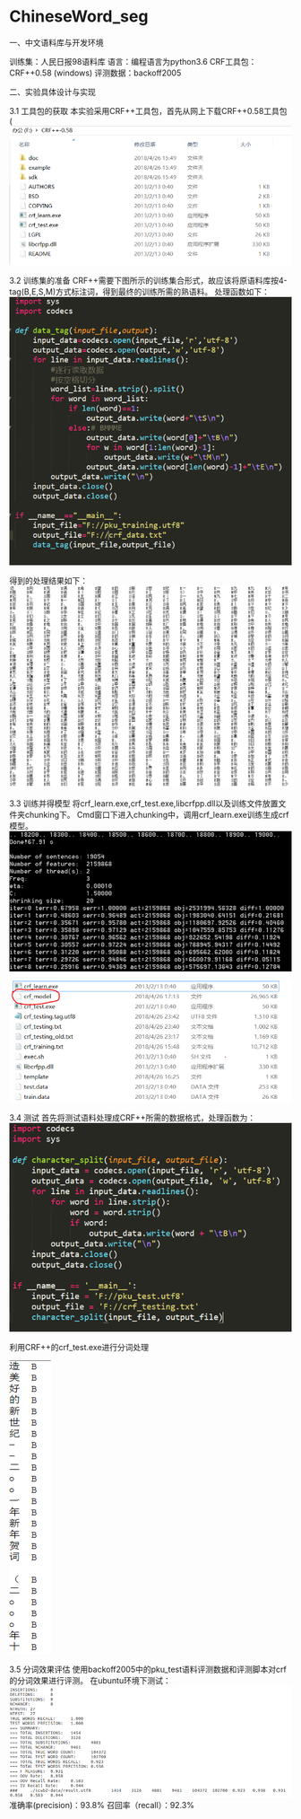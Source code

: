 # ChineseWord_seg


一、中文语料库与开发环境

训练集：人民日报98语料库   语言：编程语言为python3.6
CRF工具包：CRF++0.58 (windows)   评测数据：backoff2005

二、实验具体设计与实现

3.1 工具包的获取
本实验采用CRF++工具包，首先从网上下载CRF++0.58工具包 
(![ooops](https://github.com/hooser/ChineseWord_seg/blob/master/pictures/p1.png)

3.2 训练集的准备
CRF++需要下图所示的训练集合形式，故应该将原语料库按4-tag(B,E,S,M)方式标注词，得到最终的训练所需的熟语料。
处理函数如下：
![ooops](https://github.com/hooser/ChineseWord_seg/blob/master/pictures/p2.png)

得到的处理结果如下：
![ooops](https://github.com/hooser/ChineseWord_seg/blob/master/pictures/p3.png)

3.3 训练并得模型
将crf_learn.exe,crf_test.exe,libcrfpp.dll以及训练文件放置文件夹chunking下。
Cmd窗口下进入chunking中，调用crf_learn.exe训练生成crf模型。
![ooops](https://github.com/hooser/ChineseWord_seg/blob/master/pictures/p5.png)

![ooops](https://github.com/hooser/ChineseWord_seg/blob/master/pictures/p4.png)

3.4 测试
首先将测试语料处理成CRF++所需的数据格式，处理函数为：
![ooops](https://github.com/hooser/ChineseWord_seg/blob/master/pictures/p6.png)

利用CRF++的crf_test.exe进行分词处理

![ooops](https://github.com/hooser/ChineseWord_seg/blob/master/pictures/p7.png)

3.5  分词效果评估
使用backoff2005中的pku_test语料评测数据和评测脚本对crf的分词效果进行评测。
在ubuntu环境下测试：
![ooops](https://github.com/hooser/ChineseWord_seg/blob/master/pictures/p8.png)
准确率(precision)：93.8%
召回率（recall）：92.3%
